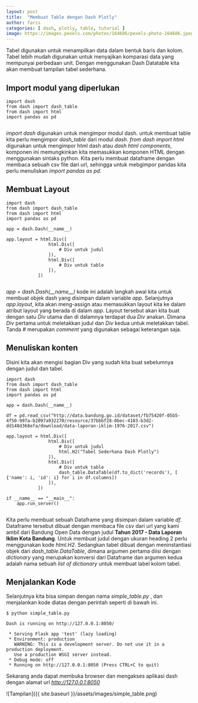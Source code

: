 ```yaml
---
layout: post
title:  "Membuat Table dengan Dash Plotly"
author: faris
categories: [ dash, plotly, table, tutorial ]
image: https://images.pexels.com/photos/164686/pexels-photo-164686.jpeg
---
```

Tabel digunakan untuk menampilkan data dalam bentuk baris dan kolom. Tabel lebih mudah digunakan untuk menyajikan komparasi data yang mempunyai perbedaan unit. Dengan menggunakan Dash Datatable kita akan membuat tampilan tabel sederhana.

## Import modul yang diperlukan

```
import dash
from dash import dash_table
from dash import html
import pandas as pd


```

*import dash* digunakan untuk mengimpor modul dash. untuk membuat table kita perlu mengimpor *dash_table* dari modul *dash*. *from dash import html* digunakan untuk mengimpor html dash atau *dash html components*, komponen ini memungkinkan kita memasukkan komponen HTML dengan menggunakan sintaks python. Kita perlu membuat dataframe dengan membaca sebuah csv file dari url, sehingga untuk mebgimpor pandas kita perlu menuliskan *import pandas as pd*.

## Membuat Layout

```
import dash
from dash import dash_table
from dash import html
import pandas as pd

app = dash.Dash(__name__)

app.layout = html.Div([
				html.Div([
					# Div untuk judul
				]),
				html.Div([
					# Div untuk table
				]),
			])


```
*app = dash.Dash(\_\_name\_\_)* kode ini adalah langkah awal kita untuk membuat objek dash yang disimpan dalam variable *app*. Selanjutnya *app.layout*, kita akan meng-assign atau memasukkan layout kita ke dalam atribut layout yang berada di dalam *app*. Layout tersebut akan kita buat dengan satu *Div* utama dan di dalamnya terdapat dua *Div* anakan. Dimana *Div* pertama untuk meletakkan judul dan *Div* kedua untuk meletakkan tabel. Tanda *#* merupakan *comment* yang digunakan sebagai keterangan saja.


## Menuliskan konten

Disini kita akan mengisi bagian Div yang sudah kita buat sebelumnya dengan judul dan tabel.

```
import dash
from dash import dash_table
from dash import html
import pandas as pd

app = dash.Dash(__name__)

df = pd.read_csv("http://data.bandung.go.id/dataset/fb75420f-05b5-4f50-997a-b2097a932270/resource/37bbbf28-0bec-4103-b3d2-dd148d368efa/download/data-laporan-iklim-1976-2017.csv")

app.layout = html.Div([
				html.Div([
					# Div untuk judul
					html.H2("Tabel Sederhana Dash Plotly")
				]),
				html.Div([
					# Div untuk table
					dash_table.DataTable(df.to_dict('records'), [ {'name': i, 'id': i} for i in df.columns])
				]),
			])

if __name__ == "__main__":
	app.run_server()


```

Kita perlu membuat sebuah Dataframe yang disimpan dalam variable *df*. Dataframe tersebut dibuat dengan membaca file csv dari url yang kami ambil dari Bandung Open Data dengan judul **Tahun 2017 - Data Laporan Iklim Kota Bandung**. Untuk membuat judul dengan ukuran heading 2 perlu menggunakan kode *html.H2*. Sedangkan tabel dibuat dengan meninstantiasi objek dari *dash_table.DataTable*, dimana argumen pertama diisi dengan *dictionary* yang merupakan konversi dari Dataframe dan argumen kedua adalah nama sebuah *list of dictionary* untuk membuat label kolom tabel.

## Menjalankan Kode

Selanjutnya kita bisa simpan dengan nama *simple_table.py* , dan menjalankan kode diatas dengan perintah seperti di bawah ini.

```
$ python simple_table.py

Dash is running on http://127.0.0.1:8050/

 * Serving Flask app 'test' (lazy loading)
 * Environment: production
   WARNING: This is a development server. Do not use it in a production deployment.
   Use a production WSGI server instead.
 * Debug mode: off
 * Running on http://127.0.0.1:8050 (Press CTRL+C to quit)
```

Sekarang anda dapat membuka browser dan mengakses aplikasi dash dengan alamat url *http://127.0.0.1:8050* 

![Tampilan]({{ site.baseurl }}/assets/images/simple_table.png)